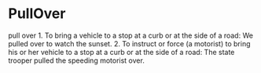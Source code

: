 PullOver
========

pull over 1. To bring a vehicle to a stop at a curb or at the side of a road: We pulled over to watch the sunset. 2. To instruct or force (a motorist) to bring his or her vehicle to a stop at a curb or at the side of a road: The state trooper pulled the speeding motorist over.

